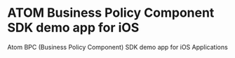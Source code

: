 # ATOM Business Policy Component SDK demo app for iOS
Atom BPC (Business Policy Component) SDK demo app for iOS Applications
